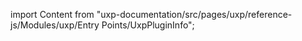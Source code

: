 
import Content from "uxp-documentation/src/pages/uxp/reference-js/Modules/uxp/Entry Points/UxpPluginInfo";

<Content query="product=xd"/>
